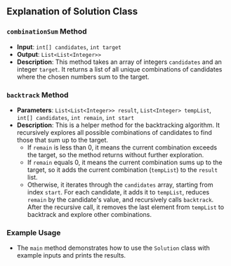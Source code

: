 ## Explanation of Solution Class

### `combinationSum` Method
- **Input**: `int[] candidates`, `int target`
- **Output**: `List<List<Integer>>`
- **Description**: This method takes an array of integers `candidates` and an integer `target`. It returns a list of all unique combinations of candidates where the chosen numbers sum to the target.
  
### `backtrack` Method
- **Parameters**: `List<List<Integer>> result`, `List<Integer> tempList`, `int[] candidates`, `int remain`, `int start`
- **Description**: This is a helper method for the backtracking algorithm. It recursively explores all possible combinations of candidates to find those that sum up to the target.
  - If `remain` is less than 0, it means the current combination exceeds the target, so the method returns without further exploration.
  - If `remain` equals 0, it means the current combination sums up to the target, so it adds the current combination (`tempList`) to the `result` list.
  - Otherwise, it iterates through the `candidates` array, starting from index `start`. For each candidate, it adds it to `tempList`, reduces `remain` by the candidate's value, and recursively calls `backtrack`. After the recursive call, it removes the last element from `tempList` to backtrack and explore other combinations.

### Example Usage
- The `main` method demonstrates how to use the `Solution` class with example inputs and prints the results.

